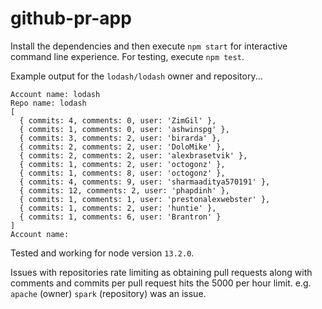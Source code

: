 # github-pr-app

Install the dependencies and then execute `npm start` for interactive command line experience.
For testing, execute `npm test`.

Example output for the `lodash/lodash` owner and repository...

```
Account name: lodash
Repo name: lodash
[
  { commits: 4, comments: 0, user: 'ZimGil' },
  { commits: 1, comments: 0, user: 'ashwinspg' },
  { commits: 3, comments: 2, user: 'birarda' },
  { commits: 2, comments: 2, user: 'DoloMike' },
  { commits: 2, comments: 2, user: 'alexbrasetvik' },
  { commits: 1, comments: 2, user: 'octogonz' },
  { commits: 1, comments: 8, user: 'octogonz' },
  { commits: 4, comments: 9, user: 'sharmaaditya570191' },
  { commits: 12, comments: 2, user: 'phapdinh' },
  { commits: 1, comments: 1, user: 'prestonalexwebster' },
  { commits: 1, comments: 2, user: 'huntie' },
  { commits: 1, comments: 6, user: 'Brantron' }
]
Account name:
```

Tested and working for node version `13.2.0`.

Issues with repositories rate limiting as obtaining pull requests along with comments and commits
per pull request hits the 5000 per hour limit.  e.g. `apache` (owner) `spark` (repository) was an
issue.   
